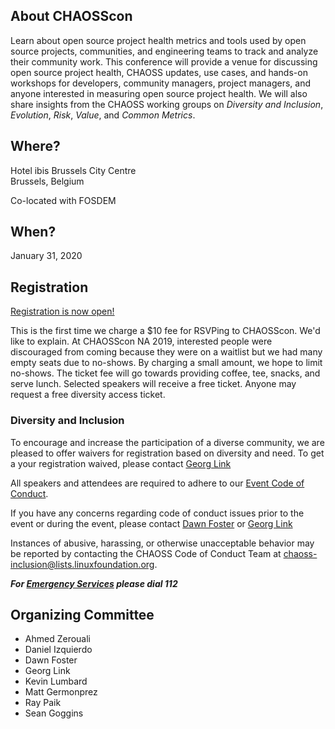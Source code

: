 ## About CHAOSScon
Learn about open source project health metrics and tools used by open source projects, communities, and engineering teams to track and analyze their community work. This conference will provide a venue for discussing open source project health, CHAOSS updates, use cases, and hands-on workshops for developers, community managers, project managers, and anyone interested in measuring open source project health. We will also share insights from the CHAOSS working groups on *Diversity and Inclusion*, *Evolution*, *Risk*, *Value*, and *Common Metrics*.

## Where?

Hotel ibis Brussels City Centre<br />
Brussels, Belgium

Co-located with FOSDEM

## When?

January 31, 2020

## Registration

[Registration is now open!](https://www.eventbrite.com/e/chaosscon-europe-2020-tickets-76515900117)

This is the first time we charge a $10 fee for RSVPing to CHAOSScon. We'd like to explain. At CHAOSScon NA 2019, interested people were discouraged from coming because they were on a waitlist but we had many empty seats due to no-shows. By charging a small amount, we hope to limit no-shows. The ticket fee will go towards providing coffee, tee, snacks, and serve lunch. Selected speakers will receive a free ticket. Anyone may request a free diversity access ticket.

### Diversity and Inclusion

To encourage and increase the participation of a diverse community, we are pleased to offer waivers for registration based on diversity and need. To get a your registration waived, please contact [Georg Link](linkgeorg@gmail.com)

All speakers and attendees are required to adhere to our [Event Code of Conduct](https://events.linuxfoundation.org/about/code-of-conduct/).

If you have any concerns regarding code of conduct issues prior to the event or during the event, please contact [Dawn Foster](dawn@dawnfoster.com) or [Georg Link](linkgeorg@gmail.com)

Instances of abusive, harassing, or otherwise unacceptable behavior may be reported by contacting the CHAOSS Code of Conduct Team at chaoss-inclusion@lists.linuxfoundation.org.

***For [Emergency Services](https://www.brussels.be/emergency-services) please dial 112***

## Organizing Committee

* Ahmed Zerouali
* Daniel Izquierdo
* Dawn Foster
* Georg Link
* Kevin Lumbard
* Matt Germonprez
* Ray Paik
* Sean Goggins
